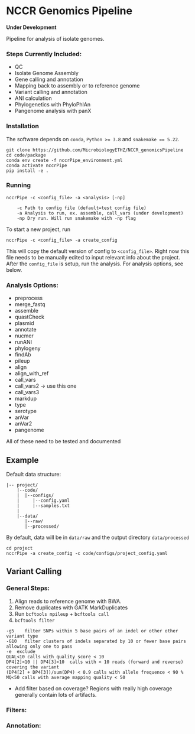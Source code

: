 # NCCR Genomics Pipeline

**Under Development**


Pipeline for analysis of isolate genomes. 

### Steps Currently Included:

- QC
- Isolate Genome Assembly 
- Gene calling and annotation
- Mapping back to assembly or to reference genome
- Variant calling and annotation
- ANI calculation
- Phylogenetics with PhyloPhlAn
- Pangenome analysis with panX


### Installation

The software depends on `conda`, `Python >= 3.8` and `snakemake == 5.22`. 

```
git clone https://github.com/MicrobiologyETHZ/NCCR_genomicsPipeline
cd code/package
conda env create -f nccrPipe_environment.yml
conda activate nccrPipe
pip install -e . 

```

### Running

```
nccrPipe -c <config_file> -a <analysis> [-np]

    -c Path to config file (default=test config file)
    -a Analysis to run, ex. assemble, call_vars (under development)
    -np Dry run. Will run snakemake with -np flag
```

To start a new project, run 

```
nccrPipe -c <config_file> -a create_config
```
This will copy the default version of config to `<config_file>`. Right now this file needs to be manually edited to input relevant info about the project.
After the `config_file` is setup, run the analysis. For analysis options, see below. 

### Analysis Options:

- preprocess
- merge_fastq
- assemble
- quastCheck
- plasmid
- annotate
- nucmer
- runANI
- phylogeny
- findAb
- pileup
- align
- align_with_ref
- call_vars
- call_vars2 -> use this one
- call_vars3
- markdup
- type
- serotype
- anVar
- anVar2
- pangenome

All of these need to be tested and documented

## Example

Default data structure: 

```
|-- project/
    |--code/
    |  |--configs/
    |     |--config.yaml
    |     |--samples.txt 
    | 
    |--data/
       |--raw/
       |--processed/     

```
By default, data will be in `data/raw` and the output directory `data/processed`

```
cd project
nccrPipe -a create_config -c code/configs/project_config.yaml

```


## Variant Calling

### General Steps:
1. Align reads to reference genome with BWA. 
2. Remove duplicates with GATK MarkDuplicates
3. Run `bcftools mpileup` + `bcftools call`
4. `bcftools filter` 

```
-g5    filter SNPs within 5 base pairs of an indel or other other variant type
-G10   filter clusters of indels separated by 10 or fewer base pairs allowing only one to pass
-e  exclude
QUAL<10 calls with quality score < 10
DP4[2]<10 || DP4[3]<10  calls with < 10 reads (forward and reverse) covering the variant
(DP4[2] + DP4[3])/sum(DP4) < 0.9 calls with allele frequence < 90 %
MQ<50 calls with average mapping quality < 50 

```  
- Add filter based on coverage? Regions with really high coverage generally contain lots of artifacts. 

### Filters:


### Annotation: